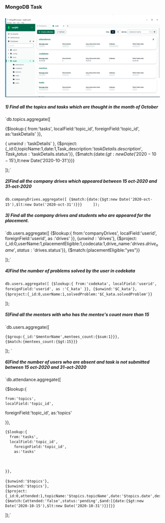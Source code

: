 ### MongoDB Task

![alt](./image/Capture.PNG)

##### 1) Find all the topics and tasks which are thought in the month of October

`db.topics.aggregate([
  
  {$lookup:{
    from:'tasks',
    localField:'topic_id',
    foreignField:'topic_id',
    as:'taskDetails'
  }},
  
  { $unwind: '$taskDetails' },
  {$project:{_id:0,topicName:1,date:1,Task_description:'$taskDetails.description',Task_status:'$taskDetails.status'}},
  {$match:{date:{$gt:new Date('2020-10-15'),$lt:new Date('2020-10-31')}}}    

 
  ]);`


##### 2)Find all the company drives which appeared between 15 oct-2020 and 31-oct-2020

`db.companyDrives.aggregate([
    {$match:{date:{$gt:new Date('2020-oct-15'),$lt:new Date('2020-oct-31')}}}    
]);
`

##### 3) Find all the company drives and students who are appeared for the placement.

`db.users.aggregate([
    {$lookup:{
        from:'companyDrives',
        localField:'userid',
        foreignField:'userid',
        as :'drives'
    }},
    {$unwind:'$drives'},
    {$project:{_id:0,userName:1,placementEligible:1,codecata:1,drive_name:'$drives.drive_name',status:'$drives.status'}},
    {$match:{placementEligible:"yes"}}
    
]);`


##### 4)Find the number of problems solved by the user in codekata

`db.users.aggregate([
    {$lookup:{
        from:'codekata',
        localField:'userid',
        foreignField:'userid',
        as :'C_kata'
    }},
    {$unwind:'$C_kata'},
    {$project:{_id:0,userName:1,solvedProblem:'$C_kata.solvedProblem'}}`

]);



##### 5)Find all the mentors with who has the mentee's count more than 15

`db.users.aggregate([

    
    {$group:{_id:'$mentorName',mentees_count:{$sum:1}}},
    {$match:{mentees_count:{$gt:15}}}
]);
`

##### 6)Find the number of users who are absent and task is not submitted  between 15 oct-2020 and 31-oct-2020

`db.attendance.aggregate([
  
  {$lookup:{
    
    from:'topics',
    localField:'topic_id',
foreignField:'topic_id',
      as:'topics'
    
    
  }},

    {$lookup:{
      from:'tasks',
      localField:'topic_id', 
        foreignField:'topic_id',
        as:'tasks'
        

        
    }},

    {$unwind:'$topics'},
    {$unwind:'$topics'},
    {$project:{_id:0,attended:1,topicName:'$topics.topicName',date:'$topics.date',description:'$tasks.description',status:'$tasks.status'}},
    {$match:{attended:'false',status:'pending',$and:[{date:{$gt:new Date('2020-10-15'),$lt:new Date('2020-10-31')}}]}}   
  
  
  ]);`